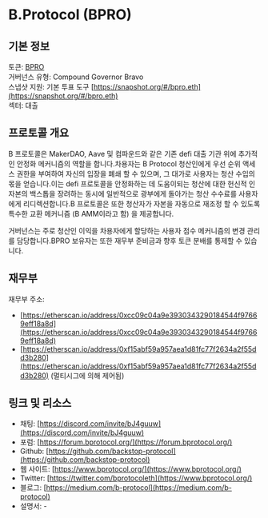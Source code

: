# B.Protocol (BPRO)

## 기본 정보

토큰: [BPRO](https://www.coingecko.com/en/coins/b-protocol)  
거버넌스 유형: Compound Governor Bravo  
스냅샷 지원: 기본 투표 도구 [https://snapshot.org/#/bpro.eth](https://snapshot.org/#/bpro.eth)  
섹터: 대출  

## 프로토콜 개요

B 프로토콜은 MakerDAO, Aave 및 컴파운드와 같은 기존 defi 대출 기관 위에 추가적인 안정화 메커니즘의 역할을 합니다.차용자는 B Protocol 청산인에게 우선 순위 액세스 권한을 부여하여 자신의 입장을 폐쇄 할 수 있으며, 그 대가로 사용자는 청산 수입의 몫을 얻습니다.이는 defi 프로토콜을 안정화하는 데 도움이되는 청산에 대한 헌신적 인 자본의 백스톱을 장려하는 동시에 일반적으로 광부에게 돌아가는 청산 수수료를 사용자에게 리디렉션합니다.B 프로토콜은 또한 청산자가 자본을 자동으로 재조정 할 수 있도록 특수한 교환 메커니즘 (B AMM이라고 함) 을 제공합니다.

거버넌스는 주로 청산인 이익을 차용자에게 할당하는 사용자 점수 메커니즘의 변경 관리를 담당합니다.BPRO 보유자는 또한 재무부 준비금과 향후 토큰 분배를 통제할 수 있습니다.

## 재무부

재무부 주소: 
- [https://etherscan.io/address/0xcc09c04a9e3930343290184544f97669eff18a8d](https://etherscan.io/address/0xcc09c04a9e3930343290184544f97669eff18a8d)
- [https://etherscan.io/address/0xf15abf59a957aea1d81fc77f2634a2f55dd3b280](https://etherscan.io/address/0xf15abf59a957aea1d81fc77f2634a2f55dd3b280) (멀티시그에 의해 제어됨)

## 링크 및 리소스

- 채팅: [https://discord.com/invite/bJ4guuw](https://discord.com/invite/bJ4guuw)
- 포럼: [https://forum.bprotocol.org/](https://forum.bprotocol.org/)
- Github: [https://github.com/backstop-protocol](https://github.com/backstop-protocol)
- 웹 사이트: [https://www.bprotocol.org/](https://www.bprotocol.org/)
- Twitter: [https://twitter.com/bprotocoleth](https://www.bprotocol.org/)
- 블로그: [https://medium.com/b-protocol](https://medium.com/b-protocol)
- 설명서: -
